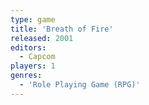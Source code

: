 ```yaml
---
type: game
title: 'Breath of Fire'
released: 2001
editors: 
  - Capcom
players: 1
genres:
  - 'Role Playing Game (RPG)'
---
```

